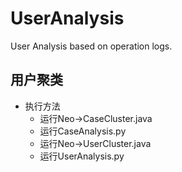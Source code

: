 # UserAnalysis
User Analysis based on operation logs.

用户聚类
---
* 执行方法
	* 运行Neo->CaseCluster.java
	* 运行CaseAnalysis.py
	* 运行Neo->UserCluster.java
	* 运行UserAnalysis.py

